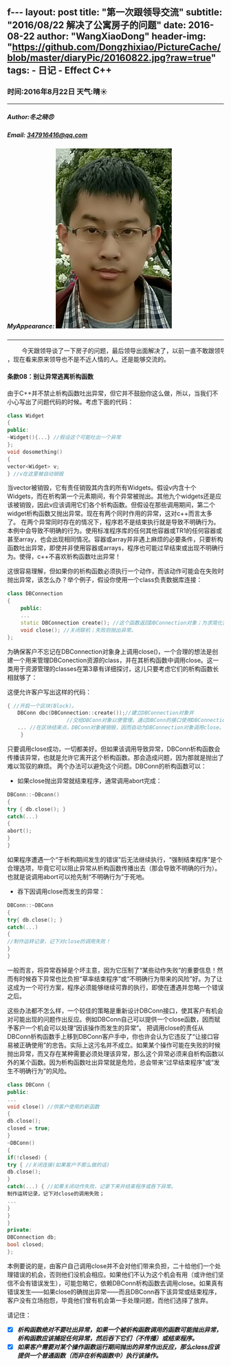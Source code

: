 f---
layout:     post
title:      "第一次跟领导交流"
subtitle:   "2016/08/22 解决了公寓房子的问题"
date:       2016-08-22
author:     "WangXiaoDong"
header-img: "https://github.com/Dongzhixiao/PictureCache/blob/master/diaryPic/20160822.jpg?raw=true"
tags:
    - 日记
    - Effect C++
---

### 时间:2016年8月22日 天气:晴:sunny:
-----
#####   Author:冬之晓:angry:
#####   Email: 347916416@qq.com
#####   MyAppearance: ![MyAppearance](https://github.com/Dongzhixiao/PictureCache/raw/master/MyPicture.JPG "我的头像")
----------

<pre>
    今天跟领导谈了一下房子的问题，最后领导出面解决了，以前一直不敢跟领导说话
，现在看来原来领导也不是不近人情的人。还是能够交流的。
</pre>

#### 条款08：别让异常逃离析构函数

由于C++并不禁止析构函数吐出异常，但它并不鼓励你这么做，所以，当我们不小心写出了问题代码的时候。考虑下面的代码：

```C++
class Widget
{
public:
~Widget(){...} //假设这个可能吐出一个异常
};
void dosomething()
{
vector<Widget> v;
} //v在这里被自动销毁
```

当vector被销毁，它有责任销毁其内含的所有Widgets。假设v内含十个Widgets，而在析构第一个元素期间，有个异常被抛出。其他九个widgets还是应该被销毁，因此v应该调用它们各个析构函数。但假设在那些调用期间，第二个widget析构函数又抛出异常。现在有两个同时作用的异常，这对c++而言太多了。
在两个异常同时存在的情况下，程序若不是结束执行就是导致不明确行为。本例中会导致不明确的行为。使用标准程序库的任何其他容器或TR1的任何容器或甚至array，也会出现相同情况。容器或array并非遇上麻烦的必要条件，只要析构函数吐出异常，即使并非使用容器或arrays，程序也可能过早结束或出现不明确行为。使得，c++不喜欢析构函数吐出异常！

 这很容易理解，但如果你的析构函数必须执行一个动作，而该动作可能会在失败时抛出异常，该怎么办？举个例子，假设你使用一个class负责数据库连接：

```C++
class DBConnection
{ 
　　 public:
　　 ...
　　 static DBConnection create(); //这个函数返回DBConnection对象；为求简化暂略参数。
　　 void close(); //关闭联机；失败则抛出异常。
};
```

  为确保客户不忘记在DBConnection对象身上调用close()，一个合理的想法是创建一个用来管理DBConection资源的class，并在其析构函数中调用close。这一类用于资源管理的classes在第3章有详细探讨，这儿只要考虑它们的析构函数长相就够了：

这便允许客户写出这样的代码：

```C++
{ //开启一个区块(Block)。 
　　DBConn dbc(DBConnection::create());//建立DBConnection对象并
　　                //交给DBConn对象以便管理。通过DBConn的接口使用DBConnection对象。
　　... //在区块结束点，DBConn对象被销毁，因而自动为DBConnection对象调用close。
　　 }

```

 只要调用close成功，一切都美好。但如果该调用导致异常，DBConn析构函数会传播该异常，也就是允许它离开这个析构函数。那会造成问题，因为那就是抛出了难以驾驭的麻烦。
两个办法可以避免这个问题。DBConn的析构函数可以：
- 如果close抛出异常就结束程序，通常调用abort完成：

```C++
DBConn::~DBconn()
{
try { db.close(); }
catch(...)
{
abort();
}
}
```

如果程序遭遇一个“于析构期间发生的错误”后无法继续执行，“强制结束程序”是个合理选项，毕竟它可以阻止异常从析构函数传播出去（那会导致不明确的行为）。也就是说调用abort可以抢先制“不明确行为”于死地。

- 吞下因调用close而发生的异常：

```C++
DBConn::~DBConn
{
try{ db.close(); }
catch(...)
{
//制作运转记录，记下对close的调用失败！
}
}
```

一般而言，将异常吞掉是个坏主意，因为它压制了“某些动作失败”的重要信息！然而有时候吞下异常也比负担“草率结束程序”或“不明确行为带来的风险”好。为了让这成为一个可行方案，程序必须能够继续可靠的执行，即使在遭遇并忽略一个错误之后。

这些办法都不怎么样，一个较佳的策略是重新设计DBConn接口，使其客户有机会对可能出现的问题作出反应。例如DBConn自己可以提供一个close函数，因而赋予客户一个机会可以处理“因该操作而发生的异常”。
把调用close的责任从DBConn析构函数手上移到DBConn客户手中，你也许会认为它违反了“让接口容易被正确使用”的忠告。实际上这污名并不成立。如果某个操作可能在失败的时候抛出异常，而又存在某种需要必须处理该异常，那么这个异常必须来自析构函数以外的某个函数。因为析构函数吐出异常就是危险，总会带来“过早结束程序”或“发生不明确行为”的风险。

```C++
class DBConn {
public:
...
void close() //供客户使用的新函数
{
db.close();
closed = true;
}
~DBConn()
{
if(!closed) {
try { //关闭连接(如果客户不那么做的话)
db.close();
}
catch(...) { //如果关闭动作失败，记录下来并结束程序或吞下异常。
制作运转记录，记下对close的调用失败；
...
}
}
}
private:
DBConnection db;
bool closed;
}; 
```

本例要说的是，由客户自己调用close并不会对他们带来负担，二十给他们一个处理错误的机会，否则他们没机会相应。如果他们不认为这个机会有用（或许他们坚信不会有错误发生），可能忽略它，依赖DBConn析构函数去调用close。如果真有错误发生——如果close的确抛出异常——而且DBConn吞下该异常或结束程序，客户没有立场抱怨，毕竟他们曾有机会第一手处理问题，而他们选择了放弃。

请记住：

- [x] ***析构函数绝对不要吐出异常，如果一个被析构函数调用的函数可能抛出异常，析构函数应该捕捉任何异常，然后吞下它们（不传播）或结束程序。***
- [x] ***如果客户需要对某个操作函数运行期间抛出的异常作出反应，那么class应该提供一个普通函数（而非在析构函数中）执行该操作。***